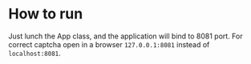 # How to run
Just lunch the App class, and the application will bind to 8081 port. 
For correct captcha open in a browser `127.0.0.1:8081` instead of `localhost:8081`. 
 
